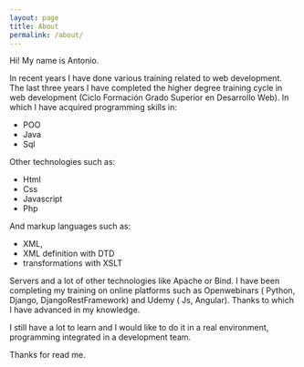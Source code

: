 ```yaml
---
layout: page
title: About
permalink: /about/
---
```


Hi!
My name is Antonio.

In recent years I have done various training related to web development. The last three years I have completed the higher degree training cycle in web development (Ciclo Formación Grado Superior en Desarrollo Web). In which I have acquired programming skills in:

- POO
- Java
- Sql

Other technologies such as:

- Html
- Css
- Javascript
- Php

And markup languages ​​such as:

- XML,
- XML definition with DTD 
- transformations with XSLT

Servers and a lot of other technologies like Apache or Bind. I have been completing my training on online platforms such as Openwebinars ( Python, Django, DjangoRestFramework) and Udemy ( Js, Angular). Thanks to which I have advanced in my knowledge.

I still have a lot to learn and I would like to do it in a real environment, programming integrated in a development team.

Thanks for read me.
